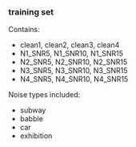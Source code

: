 ### training set ###

Contains:

- clean1, clean2, clean3, clean4
- N1_SNR5, N1_SNR10, N1_SNR15
- N2_SNR5, N2_SNR10, N2_SNR15
- N3_SNR5, N3_SNR10, N3_SNR15
- N4_SNR5, N4_SNR10, N4_SNR15

Noise types included:

- subway
- babble
- car
- exhibition
